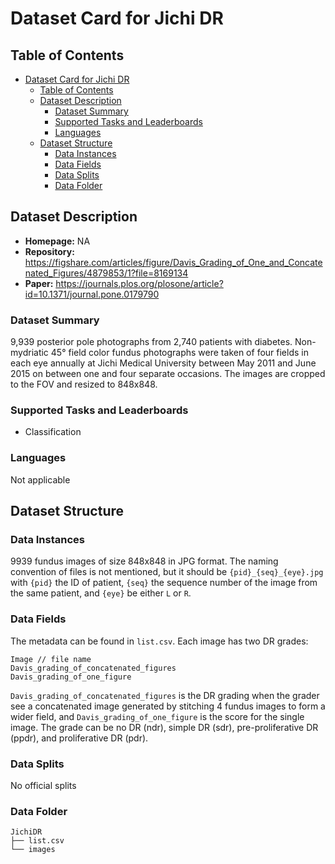 # Dataset Card for Jichi DR

## Table of Contents
- [Dataset Card for Jichi DR](#dataset-card-for-jichi-dr)
  - [Table of Contents](#table-of-contents)
  - [Dataset Description](#dataset-description)
    - [Dataset Summary](#dataset-summary)
    - [Supported Tasks and Leaderboards](#supported-tasks-and-leaderboards)
    - [Languages](#languages)
  - [Dataset Structure](#dataset-structure)
    - [Data Instances](#data-instances)
    - [Data Fields](#data-fields)
    - [Data Splits](#data-splits)
    - [Data Folder](#data-folder)

## Dataset Description

- **Homepage:** NA
- **Repository:** https://figshare.com/articles/figure/Davis_Grading_of_One_and_Concatenated_Figures/4879853/1?file=8169134
- **Paper:** https://journals.plos.org/plosone/article?id=10.1371/journal.pone.0179790

### Dataset Summary

9,939 posterior pole photographs from 2,740 patients with diabetes. Non-mydriatic 45° field color fundus photographs were taken of four fields in each eye annually at Jichi Medical University between May 2011 and June 2015 on between one and four separate occasions. The images are cropped to the FOV and resized to 848x848.

### Supported Tasks and Leaderboards

- Classification

### Languages

Not applicable

## Dataset Structure

### Data Instances

9939 fundus images of size 848x848 in JPG format. The naming convention of files is not mentioned, but it should be `{pid}_{seq}_{eye}.jpg` with `{pid}` the ID of patient, `{seq}` the sequence number of the image from the same patient, and `{eye}` be either `L` or `R`.

### Data Fields

The metadata can be found in `list.csv`. Each image has two DR grades:

```
Image // file name
Davis_grading_of_concatenated_figures
Davis_grading_of_one_figure
```

`Davis_grading_of_concatenated_figures` is the DR grading when the grader see a concatenated image generated by stitching 4 fundus images to form a wider field, and `Davis_grading_of_one_figure` is the score for the single image. The grade can be no DR (ndr), simple DR (sdr), pre-proliferative DR (ppdr), and proliferative DR (pdr).

### Data Splits

No official splits

### Data Folder

```
JichiDR
├── list.csv
└── images
```
